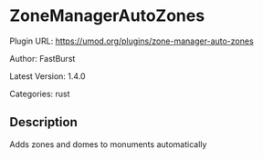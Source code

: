 # ZoneManagerAutoZones

Plugin URL: https://umod.org/plugins/zone-manager-auto-zones

Author: FastBurst

Latest Version: 1.4.0

Categories: rust

## Description

Adds zones and domes to monuments automatically
